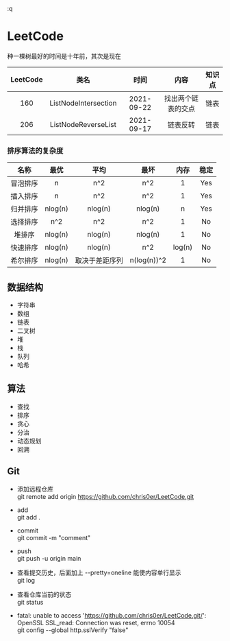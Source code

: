 :q
# LeetCode
种一棵树最好的时间是十年前，其次是现在  


|LeetCode|类名|时间|内容|知识点|
|:-----:|:----:|:----:|:----:|:----:|
|160|ListNodeIntersection|2021-09-22|找出两个链表的交点|链表|
|206|ListNodeReverseList|2021-09-17|链表反转|链表|

### 排序算法的复杂度
|名称|最优|平均|最坏|内存|稳定|
|:-----:|:----:|:----:|:----:|:----:|:----:|
|冒泡排序|n|n^2|n^2|1|Yes|
|插入排序|n|n^2|n^2|1|Yes|
|归并排序|nlog(n)|nlog(n)|nlog(n)|n|Yes|
|选择排序|n^2|n^2|n^2|1|No|
|堆排序|nlog(n)|nlog(n)|nlog(n)|1|No|
|快速排序|nlog(n)|nlog(n)|n^2|log(n)|No|
|希尔排序|nlog(n)|取决于差距序列|n(log(n))^2|1|No|  



## 数据结构

- 字符串
- 数组
- 链表
- 二叉树
- 堆
- 栈
- 队列
- 哈希

## 算法

- 查找
- 排序
- 贪心
- 分治
- 动态规划
- 回溯

## Git  
- 添加远程仓库  
git remote add origin https://github.com/chris0er/LeetCode.git  
  
- add  
git add .  

- commit  
git commit -m "comment"  
  
- push  
git push -u origin main  

- 查看提交历史，后面加上  --pretty=oneline  能使内容单行显示  
git log  
  
- 查看仓库当前的状态  
git status  
  
- fatal: unable to access 'https://github.com/chris0er/LeetCode.git/': OpenSSL SSL_read: Connection was reset, errno 10054    
git config --global http.sslVerify "false"  